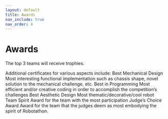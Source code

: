 ```yaml
---
layout: default
title: Awards
nav_include: true
nav_order: 4
---
```



# Awards

The top 3 teams will receive trophies.

Additional certificates for various aspects include:
Best Mechanical Design
Most interesting functional implementation such as chassis shape, novel solution to the mechanical challenge, etc.
Best in Programming
Most efficient and/or creative coding in order to accomplish the competition’s challenges
Best Aesthetic Design
Most thematic/decorative/cool robot
Team Spirit
Award for the team with the most participation
Judge’s Choice Award
Award for the team that the judges deem as most embodying the spirit of Robotathon.
